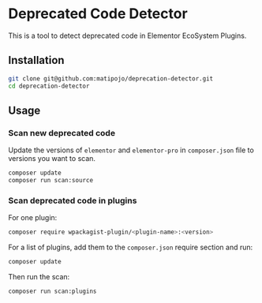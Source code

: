 # Deprecated Code Detector

This is a tool to detect deprecated code in Elementor EcoSystem Plugins.

## Installation

```bash
git clone git@github.com:matipojo/deprecation-detector.git
cd deprecation-detector
```

## Usage

### Scan new deprecated code

Update the versions of `elementor` and `elementor-pro` in `composer.json` file to versions you want to scan.

```bash
composer update
composer run scan:source
```

### Scan deprecated code in plugins

For one plugin:
```bash
composer require wpackagist-plugin/<plugin-name>:<version>
```

For a list of plugins, add them to the `composer.json` require section and run:
```bash
composer update
```

Then run the scan:
```bash
composer run scan:plugins
```


